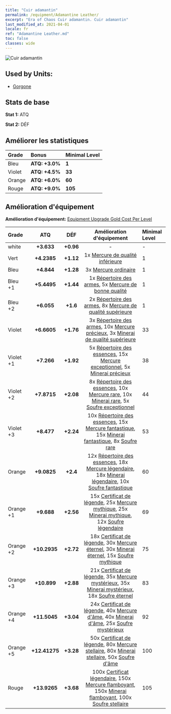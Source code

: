 ```yaml
---
title: "Cuir adamantin"
permalink: /equipment/Adamantine Leather/
excerpt: "Era of Chaos Cuir adamantin. Cuir adamantin"
last_modified_at: 2021-04-01
locale: fr
ref: "Adamantine Leather.md"
toc: false
classes: wide
---
```


  ![Cuir adamantin](/images/e/e_8051.png)

## Used by Units:

* [Gorgone](/fr/units/Gorgon/) 


## Stats de base
 **Stat 1:** ATQ

 **Stat 2:** DÉF

## Améliorer les statistiques

  |     Grade    |   Bonus | Minimal Level | 
  |:-------------|:--------|:--------------| 
  | Bleu | **ATQ: +3.0%** | **1** | 
  | Violet | **ATQ: +4.5%** | **33** | 
  | Orange | **ATQ: +6.0%** | **60** | 
  | Rouge | **ATQ: +9.0%** | **105** | 


## Amélioration d'équipement
 **Amélioration d'équipement:** [Equipment Upgrade Gold Cost Per Level](/equipment/EquipmentUpgradeCostPerLevel/) 

  |          Grade      | ATQ | DÉF | Amélioration d'équipement | Minimal Level |
  |:--------------------|:---------:|:---------:|:----------------:|:--------------|
  | white | **+3.633** | **+0.96** | - | - |
  | Vert | **+4.2385** | **+1.12** | 1x [Mercure de qualité inférieure](/fr/Items/mat_2/) | 1 |
  | Bleu | **+4.844** | **+1.28** | 3x [Mercure ordinaire](/fr/Items/mat_8/) | 1 |
  | Bleu +1 | **+5.4495** | **+1.44** | 1x [Répertoire des armes](/fr/Items/mat_18/), 5x [Mercure de bonne qualité](/fr/Items/mat_14/) | 1 |
  | Bleu +2 | **+6.055** | **+1.6** | 2x [Répertoire des armes](/fr/Items/mat_25/), 8x [Mercure de qualité supérieure](/fr/Items/mat_21/) | 1 |
  | Violet | **+6.6605** | **+1.76** | 3x [Répertoire des armes](/fr/Items/mat_32/), 10x [Mercure précieux](/fr/Items/mat_28/), 3x [Minerai de qualité supérieure](/fr/Items/mat_19/) | 33 |
  | Violet +1 | **+7.266** | **+1.92** | 5x [Répertoire des essences](/fr/Items/mat_39/), 15x [Mercure exceptionnel](/fr/Items/mat_35/), 5x [Minerai précieux](/fr/Items/mat_26/) | 38 |
  | Violet +2 | **+7.8715** | **+2.08** | 8x [Répertoire des essences](/fr/Items/mat_46/), 10x [Mercure rare](/fr/Items/mat_42/), 10x [Minerai rare](/fr/Items/mat_40/), 5x [Soufre exceptionnel](/fr/Items/mat_36/) | 44 |
  | Violet +3 | **+8.477** | **+2.24** | 10x [Répertoire des essences](/fr/Items/mat_53/), 15x [Mercure fantastique](/fr/Items/mat_49/), 15x [Minerai fantastique](/fr/Items/mat_47/), 8x [Soufre rare](/fr/Items/mat_43/) | 53 |
  | Orange | **+9.0825** | **+2.4** | 12x [Répertoire des essences](/fr/Items/mat_60/), 18x [Mercure légendaire](/fr/Items/mat_56/), 18x [Minerai légendaire](/fr/Items/mat_54/), 10x [Soufre fantastique](/fr/Items/mat_50/) | 60 |
  | Orange +1 | **+9.688** | **+2.56** | 15x [Certificat de légende](/fr/Items/mat_67/), 25x [Mercure mythique](/fr/Items/mat_63/), 25x [Minerai mythique](/fr/Items/mat_61/), 12x [Soufre légendaire](/fr/Items/mat_57/) | 69 |
  | Orange +2 | **+10.2935** | **+2.72** | 18x [Certificat de légende](/fr/Items/mat_74/), 30x [Mercure éternel](/fr/Items/mat_70/), 30x [Minerai éternel](/fr/Items/mat_68/), 15x [Soufre mythique](/fr/Items/mat_64/) | 75 |
  | Orange +3 | **+10.899** | **+2.88** | 21x [Certificat de légende](/fr/Items/mat_81/), 35x [Mercure mystérieux](/fr/Items/mat_77/), 35x [Minerai mystérieux](/fr/Items/mat_75/), 18x [Soufre éternel](/fr/Items/mat_71/) | 83 |
  | Orange +4 | **+11.5045** | **+3.04** | 24x [Certificat de légende](/fr/Items/mat_88/), 40x [Mercure d'âme](/fr/Items/mat_84/), 40x [Minerai d'âme](/fr/Items/mat_82/), 25x [Soufre mystérieux](/fr/Items/mat_78/) | 92 |
  | Orange +5 | **+12.41275** | **+3.28** | 50x [Certificat de légende](/fr/Items/mat_95/), 80x [Mercure stellaire](/fr/Items/mat_91/), 80x [Minerai stellaire](/fr/Items/mat_89/), 50x [Soufre d'âme](/fr/Items/mat_85/) | 100 |
  | Rouge | **+13.9265** | **+3.68** | 100x [Certificat légendaire](/fr/Items/mat_102/), 150x [Mercure flamboyant](/fr/Items/mat_98/), 150x [Minerai flamboyant](/fr/Items/mat_96/), 100x [Soufre stellaire](/fr/Items/mat_92/) | 105 |

